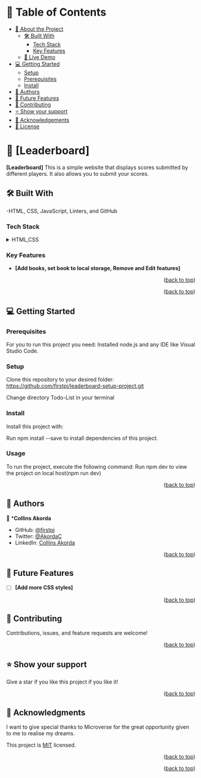 <a name="readme-top"></a>
# 📗 Table of Contents

- [📖 About the Project](#about-project)
  - [🛠 Built With](#built-with)
    - [Tech Stack](#tech-stack)
    - [Key Features](#key-features)
  - [🚀 Live Demo](#live-demo)
- [💻 Getting Started](#getting-started)
  - [Setup](#setup)
  - [Prerequisites](#prerequisites)
  - [Install](#install)
- [👥 Authors](#authors)
- [🔭 Future Features](#future-features)
- [🤝 Contributing](#contributing)
- [⭐️ Show your support](#support)
- [🙏 Acknowledgements](#acknowledgements)
- [📝 License](#license)

# 📖 [Leaderboard] <a name="about-project"></a>

**[Leaderboard]** This is a simple website that displays scores submitted by different players. It also allows you to submit your scores. 

## 🛠 Built With <a name="built-with"></a>

-HTML, CSS, JavaScript, Linters, and GitHub

### Tech Stack <a name="tech-stack"></a>

<details>
  <summary>HTML,CSS</summary>
  <summary>Javasript</summary>
  <summary>Linters</summary>
  <summary>Github</summary>
</details>

### Key Features <a name="key-features"></a>

- **[Add books, set book to local storage, Remove and Edit features]**

<p align="right">(<a href="#readme-top">back to top</a>)</p>

<p align="right">(<a href="#readme-top">back to top</a>)</p>

## 💻 Getting Started <a name="getting-started"></a>

### Prerequisites

For you to run this project you need: 
Installed node.js and any IDE like Visual Studio Code.

### Setup

Clone this repository to your desired folder:
https://github.com/firstpj/leaderboard-setup-project.git

Change directory Todo-List in your terminal
### Install

Install this project with:

Run npm install --save to install dependencies of this project.

### Usage

To run the project, execute the following command:
Run npm dev to view the project on local host(npm run dev) 

<p align="right">(<a href="#readme-top">back to top</a>)</p>

## 👥 Authors <a name="authors"></a>

👤 ***Collins Akorda**

- GitHub: [@firstpj](https://github.com/firstpj)
- Twitter: [@AkordaC](https://twitter.com/AkordaC)
- LinkedIn: [Collins Akorda](https://www.linkedin.com/in/collins-akorda-bb46b2232/)


<p align="right">(<a href="#readme-top">back to top</a>)</p>

## 🔭 Future Features <a name="future-features"></a>

- [ ] **[Add more CSS styles]**


<p align="right">(<a href="#readme-top">back to top</a>)</p>

## 🤝 Contributing <a name="contributing"></a>

Contributions, issues, and feature requests are welcome!

<p align="right">(<a href="#readme-top">back to top</a>)</p>

## ⭐️ Show your support <a name="support"></a>

Give a star if you like this project if you like it!

<p align="right">(<a href="#readme-top">back to top</a>)</p>

## 🙏 Acknowledgments <a name="acknowledgements"></a>

I want to give special thanks to Microverse for the great opportunity given to me to realise my dreams.

This project is [MIT](./LICENSE) licensed.

<p align="right">(<a href="#readme-top">back to top</a>)</p>

<p align="right">(<a href="#readme-top">back to top</a>)</p>
